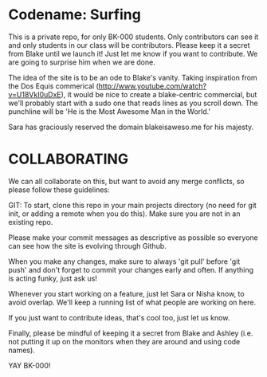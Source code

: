 Codename: Surfing
================

This is a private repo, for only BK-000 students. Only contributors can see it and only students in our class will be contributors. Please keep it a secret from Blake until we launch it! Just let me know if you want to contribute. We are going to surprise him when we are done.

The idea of the site is to be an ode to Blake's vanity. Taking inspiration from the Dos Equis commerical (http://www.youtube.com/watch?v=U18VkI0uDxE), it would be nice to create a blake-centric commercial, but we'll probably start with a sudo one that reads lines as you scroll down. The punchline will be 'He is the Most Awesome Man in the World.'

Sara has graciously reserved the domain blakeisaweso.me for his majesty.

COLLABORATING
================
We can all collaborate on this, but want to avoid any merge conflicts, so please follow these guidelines:

GIT: 
To start, clone this repo in your main projects directory (no need for git init, or adding a remote when you do this). Make sure you are not in an existing repo.

Please make your commit messages as descriptive as possible so everyone can see how the site is evolving through Github. 

When you make any changes, make sure to always 'git pull' before 'git push' and don't forget to commit your changes early and often. If anything is acting funky, just ask us!

Whenever you start working on a feature, just let Sara or Nisha know, to avoid overlap. We'll keep a running list of what people are working on here.

If you just want to contribute ideas, that's cool too, just let us know.

Finally, please be mindful of keeping it a secret from Blake and Ashley (i.e. not putting it up on the monitors when they are around and using code names).

YAY BK-000!
